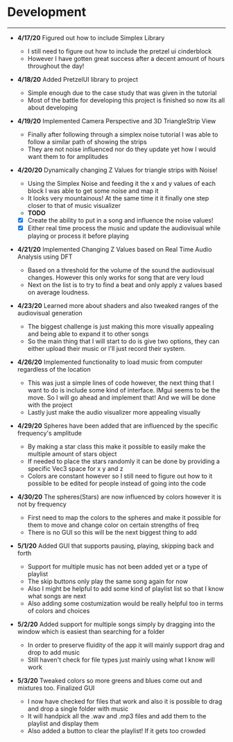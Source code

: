# Development

---
- **4/17/20** Figured out how to include Simplex Library
    - I still need to figure out how to include the pretzel ui cinderblock
    - However I have gotten great success after a decent amount of hours throughout the day!
    
- **4/18/20** Added PretzelUI library to project
    - Simple enough due to the case study that was given in the tutorial
    - Most of the battle for developing this project is finished so now its all about developing
    
- **4/19/20** Implemented Camera Perspective and 3D TriangleStrip View
    - Finally after following through a simplex noise tutorial I was able to follow a similar path of showing the strips
    - They are not noise influenced nor do they update yet how I would want them to for amplitudes

- **4/20/20** Dynamically changing Z Values for triangle strips with Noise!
    - Using the Simplex Noise and feeding it the x and y values of each block I was able to get some noise and map it
    - It looks very mountainous! At the same time it it finally one step closer to that of music visualizer
    - **TODO**
    - [x] Create the ability to put in a song and influence the noise values!
    - [x] Either real time process the music and update the audiovisual while playing or process it before playing
- **4/21/20** Implemented Changing Z Values based on Real Time Audio Analysis using DFT
    - Based on a threshold for the volume of the sound the audiovisual changes. However this only works for song that are very loud
    - Next on the list is to try to find a beat and only apply z values based on average loudness.
- **4/23/20** Learned more about shaders and also tweaked ranges of the audiovisual generation
    - The biggest challenge is just making this more visually appealing and being able to expand it to other songs
    - So the main thing that I will start to do is give two options, they can either upload their music or I'll just record their system.
- **4/26/20** Implemented functionality to load music from computer regardless of the location
    - This was just a simple lines of code however, the next thing that I want to do is include some kind of interface.
    IMgui seems to be the move. So I will go ahead and implement that! And we will be done with the project
    - Lastly just make the audio visualizer more appealing visually
- **4/29/20** Spheres have been added that are influenced by the specific frequency's amplitude
    - By making a star class this make it possible to easily make the multiple amount of stars object
    - If needed to place the stars randomly it can be done by providing a specific Vec3 space for x y and z
    - Colors are constant however so I still need to figure out how to it possible to be edited for people instead of going into the code
- **4/30/20** The spheres(Stars) are now influenced by colors however it is not  by frequency
    - First need to map the colors to the spheres and make it possible for them to move and change color on certain strengths of freq
    - There is no GUI so this will be the next biggest thing to add
- **5/1/20** Added GUI that supports pausing, playing, skipping back and forth
    - Support for multiple music has not been added yet or a type of playlist
    - The skip buttons only play the same song again for now
    - Also I might be helpful to add some kind of playlist list so that I know what songs are next
    - Also adding some costumization would be really helpful too in terms of colors and choices
- **5/2/20** Added support for multiple songs simply by dragging into the window which is easiest than searching for a folder
    - In order to preserve fluidity of the app it will mainly support drag and drop to add music
    - Still haven't check for file types just mainly using what I know will work
- **5/3/20** Tweaked colors so more greens and blues come out and mixtures too. Finalized GUI
    - I now have checked for files that work and also it is possible to drag and drop a single folder with music
    - It will handpick all the .wav and .mp3 files and add them to the playlist and display them
    - Also added a button to clear the playlist! If it gets too crowded